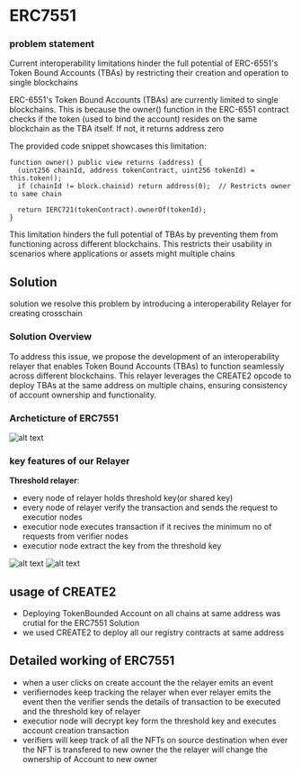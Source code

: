 # ERC7551



### problem statement 

Current interoperability limitations hinder the full potential of ERC-6551's Token Bound Accounts (TBAs) by restricting their creation and operation to single blockchains

ERC-6551's Token Bound Accounts (TBAs) are currently limited to single blockchains. This is because the owner() function in the ERC-6551 contract checks if the token (used to bind the account) resides on the same blockchain as the TBA itself. If not, it returns address zero

The provided code snippet showcases this limitation:
```
function owner() public view returns (address) {
  (uint256 chainId, address tokenContract, uint256 tokenId) = this.token();
  if (chainId != block.chainid) return address(0);  // Restricts owner to same chain

  return IERC721(tokenContract).ownerOf(tokenId);
}
```

This limitation hinders the full potential of TBAs by preventing them from functioning across different blockchains. This restricts their usability in scenarios where applications or assets might  multiple chains

## Solution 

solution we resolve this problem by introducing a interoperability Relayer for creating crosschain

### Solution Overview

To address this issue, we propose the development of an interoperability relayer that enables Token Bound Accounts (TBAs) to function seamlessly across different blockchains. This relayer leverages the CREATE2 opcode to deploy TBAs at the same address on multiple chains, ensuring consistency of account ownership and functionality.




### Archeticture of ERC7551 
![alt text](https://i.ibb.co/dgXDr6H/relayer-2.png)

### key features of our Relayer

 **Threshold relayer**:

- every node of relayer holds threshold key(or shared key)
- every node of relayer verify the transaction and sends the request to executior nodes 
- executior node executes transaction if it recives the minimum no of requests from verifier nodes 
- executior node extract the key from the threshold key    


![alt text](https://i.ibb.co/PQkxWr2/Internal-working-of-relayer.png)
![alt text](https://i.ibb.co/gDrs1Py/Source-NFT.png)


## usage of CREATE2

- Deploying TokenBounded Account on all chains at same address was crutial for the ERC7551 Solution
- we used CREATE2 to deploy all our registry contracts at same address 


## Detailed working of ERC7551 

- when a user clicks on create account the the relayer emits an event 
- verifiernodes keep tracking the relayer when ever relayer emits the event then the verifier sends the details of transaction to be executed and the threshold key of relayer 
- executior node will decrypt key form the threshold key and executes account creation transaction 
- verifiers will keep track of all the NFTs on source destination when ever the NFT is transfered to new owner the the relayer will change the ownership of Account to new owner 






